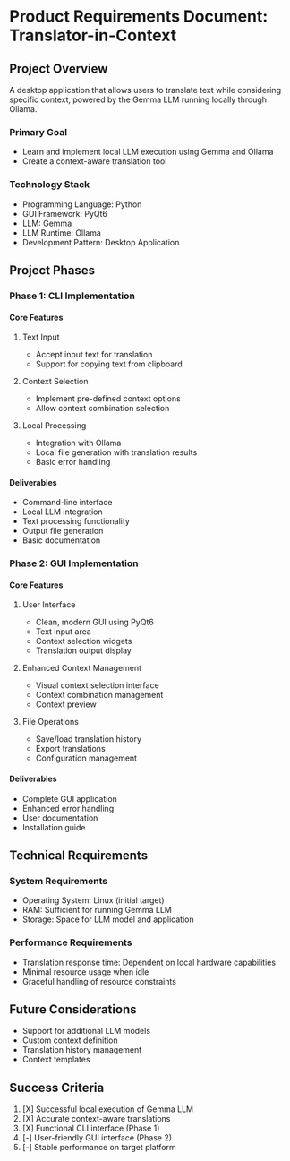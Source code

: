 # Product Requirements Document: Translator-in-Context

## Project Overview
A desktop application that allows users to translate text while considering specific context, powered by the Gemma LLM running locally through Ollama.

### Primary Goal
- Learn and implement local LLM execution using Gemma and Ollama
- Create a context-aware translation tool

### Technology Stack
- Programming Language: Python
- GUI Framework: PyQt6
- LLM: Gemma
- LLM Runtime: Ollama
- Development Pattern: Desktop Application

## Project Phases

### Phase 1: CLI Implementation
#### Core Features
1. Text Input
   - Accept input text for translation
   - Support for copying text from clipboard
   
2. Context Selection
   - Implement pre-defined context options
   - Allow context combination selection
   
3. Local Processing
   - Integration with Ollama
   - Local file generation with translation results
   - Basic error handling

#### Deliverables
- Command-line interface
- Local LLM integration
- Text processing functionality
- Output file generation
- Basic documentation

### Phase 2: GUI Implementation
#### Core Features
1. User Interface
   - Clean, modern GUI using PyQt6
   - Text input area
   - Context selection widgets
   - Translation output display
   
2. Enhanced Context Management
   - Visual context selection interface
   - Context combination management
   - Context preview
   
3. File Operations
   - Save/load translation history
   - Export translations
   - Configuration management

#### Deliverables
- Complete GUI application
- Enhanced error handling
- User documentation
- Installation guide

## Technical Requirements

### System Requirements
- Operating System: Linux (initial target)
- RAM: Sufficient for running Gemma LLM
- Storage: Space for LLM model and application

### Performance Requirements
- Translation response time: Dependent on local hardware capabilities
- Minimal resource usage when idle
- Graceful handling of resource constraints

## Future Considerations
- Support for additional LLM models
- Custom context definition
- Translation history management
- Context templates

## Success Criteria
1. [X] Successful local execution of Gemma LLM
2. [X] Accurate context-aware translations
3. [X] Functional CLI interface (Phase 1)
4. [-] User-friendly GUI interface (Phase 2)
5. [-] Stable performance on target platform
